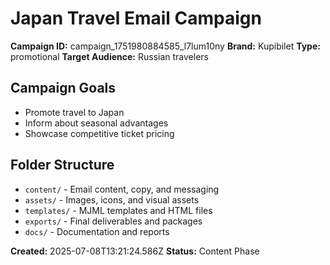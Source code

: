 # Japan Travel Email Campaign

**Campaign ID:** campaign_1751980884585_l7lum10ny
**Brand:** Kupibilet
**Type:** promotional
**Target Audience:** Russian travelers

## Campaign Goals
- Promote travel to Japan
- Inform about seasonal advantages
- Showcase competitive ticket pricing

## Folder Structure
- `content/` - Email content, copy, and messaging
- `assets/` - Images, icons, and visual assets
- `templates/` - MJML templates and HTML files
- `exports/` - Final deliverables and packages
- `docs/` - Documentation and reports

**Created:** 2025-07-08T13:21:24.586Z
**Status:** Content Phase
